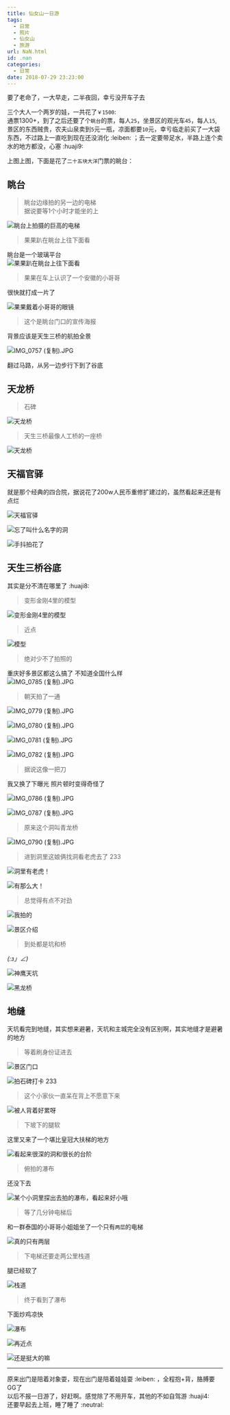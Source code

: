 ```yaml
---
title: 仙女山一日游
tags:
  - 日常
  - 照片
  - 仙女山
  - 旅游
url: NaN.html
id: .nan
categories:
  - 日常
date: 2018-07-29 23:23:00
---
```


要了老命了，一大早走，二半夜回，幸亏没开车子去

三个大人一个两岁的娃，一共花了`￥1500`:  
通票1300+，到了之后还要了个`眺台`的票，每人`25`，坐景区的观光车`45`，每人`15`,景区的东西贼贵，农夫山泉卖到`5`元一瓶，凉面都要`10`元，幸亏临走前买了一大袋东西，不过路上一直吃到现在还没消化 :leiben: ；去一定要带足水，半路上连个卖水的地方都没，心塞 :huaji9:

上图上图，下面是花了`二十五块大洋`门票的眺台：

眺台
--

> 眺台边缘拍的另一边的电梯  
> 据说要等1个小时才能坐的上

![眺台上拍摄的巨高的电梯](https://cdn.menhood.wang/2018/07/IMG_0748%20%28%E5%A4%8D%E5%88%B6%29.JPG "眺台上拍摄的巨高的电梯")

> 果果趴在眺台上往下面看

眺台是一个玻璃平台  
![果果趴在眺台上往下面看](https://cdn.menhood.wang/2018/07/IMG_0751%20%28%E5%A4%8D%E5%88%B6%29.JPG "果果趴在眺台上往下面看")

> 果果在车上认识了一个安徽的小哥哥

很快就打成一片了

![果果戴着小哥哥的眼镜](https://cdn.menhood.wang/2018/07/IMG_0758%20%28%E5%A4%8D%E5%88%B6%29.JPG "果果戴着小哥哥的眼镜")

> 这个是眺台门口的宣传海报

背景应该是天生三桥的航拍全景

![IMG_0757 (复制).JPG](https://cdn.menhood.wang/2018/07/IMG_0757%20%28%E5%A4%8D%E5%88%B6%29.JPG "IMG_0757 (复制).JPG")

翻过马路，从另一边步行下到了谷底

天龙桥
---

> 石碑

![天龙桥](https://cdn.menhood.wang/2018/07/IMG_0763%20%28%E5%A4%8D%E5%88%B6%29.JPG "天龙桥")

> 天生三桥最像人工桥的一座桥

![天龙桥](https://cdn.menhood.wang/2018/07/IMG_0762%20%28%E5%A4%8D%E5%88%B6%29.JPG "天龙桥")

天福官驿
----

就是那个经典的四合院，据说花了200w人民币重修扩建过的，虽然看起来还是有点烂

![天福官驿](https://cdn.menhood.wang/2018/07/IMG_0772%20%28%E5%A4%8D%E5%88%B6%29.JPG "天福官驿")

![忘了叫什么名字的洞](https://cdn.menhood.wang/2018/07/IMG_0773%20%28%E5%A4%8D%E5%88%B6%29.JPG "忘了叫什么名字的洞")

![手抖拍花了](https://cdn.menhood.wang/2018/07/IMG_0774%20%28%E5%A4%8D%E5%88%B6%29.JPG "手抖拍花了")

天生三桥谷底
------

其实是分不清在哪里了 :huaji8:

> 变形金刚4里的模型

![变形金刚4里的模型](https://cdn.menhood.wang/2018/07/IMG_0777%20%28%E5%A4%8D%E5%88%B6%29.JPG "变形金刚4里的模型")

> 近点

![模型](https://cdn.menhood.wang/2018/07/IMG_0784%20%28%E5%A4%8D%E5%88%B6%29.JPG "模型")

> 绝对少不了拍照的

重庆好多景区都这么搞了 不知道全国什么样  
![IMG_0785 (复制).JPG](https://cdn.menhood.wang/2018/07/IMG_0785%20%28%E5%A4%8D%E5%88%B6%29.JPG "IMG_0785 (复制).JPG")

> 朝天拍了一通

![IMG_0779 (复制).JPG](https://cdn.menhood.wang/2018/07/IMG_0779%20%28%E5%A4%8D%E5%88%B6%29.JPG "IMG_0779 (复制).JPG")

![IMG_0780 (复制).JPG](https://cdn.menhood.wang/2018/07/IMG_0781%20%28%E5%A4%8D%E5%88%B6%29.JPG "IMG_0780 (复制).JPG")

![IMG_0781 (复制).JPG](https://cdn.menhood.wang/2018/07/IMG_0782%20%28%E5%A4%8D%E5%88%B6%29.JPG "IMG_0781 (复制).JPG")

![IMG_0782 (复制).JPG](https://cdn.menhood.wang/2018/07/IMG_0780%20%28%E5%A4%8D%E5%88%B6%29.JPG "IMG_0782 (复制).JPG")

> 据说这像一把刀

我又换了下曝光 照片顿时变得奇怪了

![IMG_0786 (复制).JPG](https://cdn.menhood.wang/2018/07/IMG_0786%20%28%E5%A4%8D%E5%88%B6%29.JPG "IMG_0786 (复制).JPG")

![IMG_0787 (复制).JPG](https://cdn.menhood.wang/2018/07/IMG_0787%20%28%E5%A4%8D%E5%88%B6%29.JPG "IMG_0787 (复制).JPG")

> 原来这个洞叫青龙桥

![IMG_0790 (复制).JPG](https://cdn.menhood.wang/2018/07/IMG_0790%20%28%E5%A4%8D%E5%88%B6%29.JPG "IMG_0790 (复制).JPG")

> 进到洞里这娘俩找洞看老虎去了 233

![洞里有老虎！](https://cdn.menhood.wang/2018/07/IMG_0793%20%28%E5%A4%8D%E5%88%B6%29.JPG "洞里有老虎！")

![有那么大！](https://cdn.menhood.wang/2018/07/IMG_0796%20%28%E5%A4%8D%E5%88%B6%29.JPG "有那么大！")

> 总觉得有点不对劲

![我拍的](https://cdn.menhood.wang/2018/07/IMG_0799%20%28%E5%A4%8D%E5%88%B6%29.JPG "我拍的")

![景区介绍](https://cdn.menhood.wang/2018/07/IMG_0801%20%28%E5%A4%8D%E5%88%B6%29.JPG "景区介绍")

> 到处都是坑和桥

_(:з」∠)_

![神鹰天坑](https://cdn.menhood.wang/2018/07/IMG_0806%20%28%E5%A4%8D%E5%88%B6%29.JPG "神鹰天坑")

![黑龙桥](https://cdn.menhood.wang/2018/07/IMG_0809%20%28%E5%A4%8D%E5%88%B6%29.JPG "黑龙桥")

地缝
--

天坑看完到地缝，其实想来避暑，天坑和主城完全没有区别啊，其实地缝才是避暑的地方

> 等着刷身份证进去

![景区门口](https://cdn.menhood.wang/2018/07/IMG_0815%20%28%E5%A4%8D%E5%88%B6%29.JPG "景区门口")

![拍石碑打卡 233](https://cdn.menhood.wang/2018/07/IMG_0816%20%28%E5%A4%8D%E5%88%B6%29.JPG "拍石碑打卡 233")

> 这个小家伙一直呆在背上不愿意下来

![被人背着好累呀](https://cdn.menhood.wang/2018/07/IMG_0817%20%28%E5%A4%8D%E5%88%B6%29.JPG "被人背着好累呀")

> 下坡下的腿软

这里又来了一个堪比皇冠大扶梯的地方

![看起来很深的洞和很长的台阶](https://cdn.menhood.wang/2018/07/IMG_0818%20%28%E5%A4%8D%E5%88%B6%29.JPG "看起来很深的洞和很长的台阶")

> 俯拍的瀑布

还没下去

![某个小洞里探出去拍的瀑布，看起来好小哦](https://cdn.menhood.wang/2018/07/IMG_0819%20%28%E5%A4%8D%E5%88%B6%29.JPG "某个小洞里探出去拍的瀑布，看起来好小哦")

> 等了几分钟电梯后

和一群泰国的小哥哥小姐姐坐了一个只有`两层`的电梯

![真的只有两层](https://cdn.menhood.wang/2018/07/IMG_0820%20%28%E5%A4%8D%E5%88%B6%29.JPG "真的只有两层")

> 下电梯还要走两公里栈道

腿已经软了

![栈道](https://cdn.menhood.wang/2018/07/IMG_0821%20%28%E5%A4%8D%E5%88%B6%29.JPG "栈道")

> 终于看到了瀑布

下面炒鸡凉快

![瀑布](https://cdn.menhood.wang/2018/07/IMG_0823%20%28%E5%A4%8D%E5%88%B6%29.JPG "瀑布")

![再近点](https://cdn.menhood.wang/2018/07/IMG_0824%20%28%E5%A4%8D%E5%88%B6%29.JPG "再近点")

![还是挺大的嘛](https://cdn.menhood.wang/2018/07/IMG_0825%20%28%E5%A4%8D%E5%88%B6%29.JPG "还是挺大的嘛")

* * *

原来出门是陪着对象耍，现在出门是陪着娃娃耍 :leiben: ，全程抱+背，胳膊要GG了  
以后不报一日游了，好赶啊。感觉除了不用开车，其他的不如自驾游 :huaji4:  
还要早起去上班，睡了睡了 :neutral: